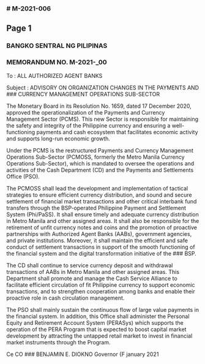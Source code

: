 ### # M-2021-006

## Page 1

### BANGKO SENTRAL NG PILIPINAS

### MEMORANDUM NO. M-2021-_00

To : ALL AUTHORIZED AGENT BANKS

Subject : ADVISORY ON ORGANIZATION CHANGES IN THE PAYMENTS AND ### CURRENCY MANAGEMENT OPERATIONS SUB-SECTOR

The Monetary Board in its Resolution No. 1659, dated 17 December 2020, approved the operationalization of the Payments and Currency Management Sector (PCMS). This new Sector is responsible for maintaining the safety and integrity of the Philippine currency and ensuring a well-functioning payments and cash ecosystem that facilitates economic activity and supports long-run economic growth.

Under the PCMS is the restructured Payments and Currency Management Operations Sub-Sector (PCMOSS, formerly the Metro Manila Currency Operations Sub-Sector), which is mandated to oversee the operations and activities of the Cash Department (CD) and the Payments and Settlements Office (PSO).

The PCMOSS shall lead the development and implementation of tactical strategies to ensure efficient currency distribution, and sound and secure settlement of financial market transactions and other critical interbank fund transfers through the BSP-operated Philippine Payment and Settlement System (Phi/PaSS). It shall ensure timely and adequate currency distribution in Metro Manila and other assigned areas. It shall also be responsible for the retirement of unfit currency notes and coins and the promotion of proactive partnerships with Authorized Agent Banks (AABs), government agencies, and private institutions. Moreover, it shall maintain the efficient and safe conduct of settlement transactions in support of the smooth functioning of the financial system and the digital transformation initiative of the ### BSP.

The CD shall continue to service currency deposit and withdrawal transactions of AABs in Metro Manila and other assigned areas. This Department shall promote and manage the Cash Service Alliance to facilitate efficient circulation of fit Philippine currency to support economic transactions, and to strengthen cooperation among banks and enable their proactive role in cash circulation management.

The PSO shall mainly sustain the continuous flow of large value payments in the financial system. In addition, this Office shall administer the Personal Equity and Retirement Account System (PERASys) which supports the operation of the PERA Program that is expected to boost capital market development by attracting the untapped retail market to invest in financial market instruments through the Program.

Ce CO ### BENJAMIN E. DIOKNO Governor {F january 2021

